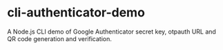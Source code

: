 # cli-authenticator-demo
A Node.js CLI demo of Google Authenticator secret key, otpauth URL and QR code generation and verification.
